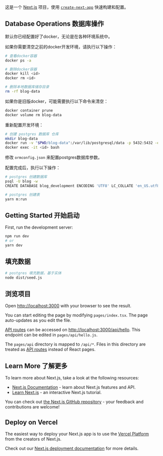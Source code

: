 这是一个 [Next.js](https://nextjs.org/) 项目，使用 [`create-next-app`](https://github.com/vercel/next.js/tree/canary/packages/create-next-app) 快速构建和配置。

## Database Operations 数据库操作

默认你已经配置好了docker，无论是在各种环境系统中。

如果你需要清空之前的docker开发环境，请执行以下操作：

```bash
# 查看docker容器
docker ps -a

# 删除docker容器
docker kill <id>
docker rm <id>

# 删除本地数据库储存目录
rm -rf blog-data
```

如果你是旧版docker，可能需要执行以下命令来清空：

```bash
docker container prune
docker volume rm blog-data
```

重新配置开发环境：

```bash
# 创建 postgres 数据库 仓库
mkdir blog-data
docker run -v "$PWD/blog-data":/var/lib/postgresql/data -p 5432:5432 -e POSTGRES_USER=blog -e POSTGRES_HOST_AUTH_METHOD=trust -d postgres:12.2
docker exec -it <id> bash
```

修改 `ormconfig.json` 来配置postgres数据库参数。

配置完成后，执行以下操作：

```bash
# postgres 创建数据库
psql -U blog -w
CREATE DATABASE blog_development ENCODING 'UTF8' LC_COLLATE 'en_US.utf8' LC_CTYPE 'en_US.utf8';

# postgres 创建表
yarn m:run
```

## Getting Started 开始启动

First, run the development server:

```bash
npm run dev
# or
yarn dev
```

## 填充数据

```bash
# postgres 填充数据，基于实体
node dist/seed.js
```

## 浏览项目

Open [http://localhost:3000](http://localhost:3000) with your browser to see the result.

You can start editing the page by modifying `pages/index.tsx`. The page auto-updates as you edit the file.

[API routes](https://nextjs.org/docs/api-routes/introduction) can be accessed on [http://localhost:3000/api/hello](http://localhost:3000/api/hello). This endpoint can be edited in `pages/api/hello.js`.

The `pages/api` directory is mapped to `/api/*`. Files in this directory are treated as [API routes](https://nextjs.org/docs/api-routes/introduction) instead of React pages.

## Learn More 了解更多

To learn more about Next.js, take a look at the following resources:

- [Next.js Documentation](https://nextjs.org/docs) - learn about Next.js features and API.
- [Learn Next.js](https://nextjs.org/learn) - an interactive Next.js tutorial.

You can check out [the Next.js GitHub repository](https://github.com/vercel/next.js/) - your feedback and contributions are welcome!

## Deploy on Vercel

The easiest way to deploy your Next.js app is to use the [Vercel Platform](https://vercel.com/new?utm_medium=default-template&filter=next.js&utm_source=create-next-app&utm_campaign=create-next-app-readme) from the creators of Next.js.

Check out our [Next.js deployment documentation](https://nextjs.org/docs/deployment) for more details.
